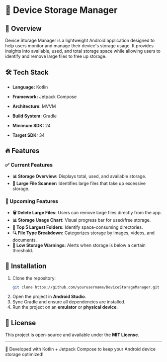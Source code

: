 # 📂 Device Storage Manager

## 📌 Overview
Device Storage Manager is a lightweight Android application designed to help users monitor and manage their device's storage usage. It provides insights into available, used, and total storage space while allowing users to identify and remove large files to free up storage.






## 🛠 Tech Stack
- **Language:** Kotlin
- **Framework:** Jetpack Compose
- **Architecture:** MVVM
- **Build System:** Gradle
- **Minimum SDK:** 24

- **Target SDK:** 34
  



## 🔥 Features
### ✅ Current Features
- **📊 Storage Overview:** Displays total, used, and available storage.
- **📂 Large File Scanner:** Identifies large files that take up excessive storage.

### 🚀 Upcoming Features
- **🗑️ Delete Large Files:** Users can remove large files directly from the app.
- **📊 Storage Usage Chart:** Visual progress bar for used/free storage.
- **📁 Top 5 Largest Folders:** Identify space-consuming directories.
- **🔍 File Type Breakdown:** Categorizes storage by images, videos, and documents.
- **🛑 Low Storage Warnings:** Alerts when storage is below a certain threshold.



## 🔧 Installation
1. Clone the repository:
   ```sh
   git clone https://github.com/yourusername/DeviceStorageManager.git
   ```
2. Open the project in **Android Studio**.
3. Sync Gradle and ensure all dependencies are installed.
4. Run the project on an **emulator** or **physical device**.

## 📜 License
This project is open-source and available under the **MIT License**.

---
🚀 Developed with Kotlin + Jetpack Compose to keep your Android device storage optimized!
